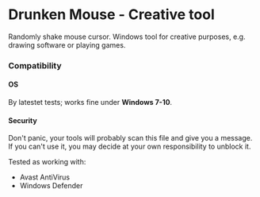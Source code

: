 # Drunken Mouse - Creative tool

Randomly shake mouse cursor. Windows tool for creative purposes, e.g. drawing software or playing games.



### Compatibility

#### OS

By latestet tests; works fine under **Windows 7-10**.


#### Security

Don't panic, your tools will probably scan this file and give you a message.
If you can't use it, you may decide at your own responsibility to unblock it.

Tested as working with:
- Avast AntiVirus
- Windows Defender

